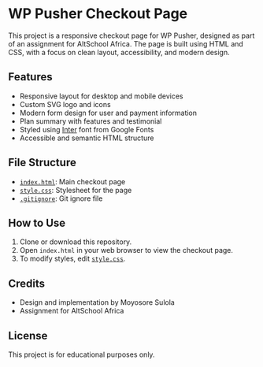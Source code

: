 # WP Pusher Checkout Page

This project is a responsive checkout page for WP Pusher, designed as part of an assignment for AltSchool Africa. The page is built using HTML and CSS, with a focus on clean layout, accessibility, and modern design.

## Features

- Responsive layout for desktop and mobile devices
- Custom SVG logo and icons
- Modern form design for user and payment information
- Plan summary with features and testimonial
- Styled using [Inter](https://fonts.google.com/specimen/Inter) font from Google Fonts
- Accessible and semantic HTML structure

## File Structure

- [`index.html`](index.html): Main checkout page
- [`style.css`](style.css): Stylesheet for the page
- [`.gitignore`](.gitignore): Git ignore file

## How to Use

1. Clone or download this repository.
2. Open `index.html` in your web browser to view the checkout page.
3. To modify styles, edit [`style.css`](style.css).

## Credits

- Design and implementation by Moyosore Sulola
- Assignment for AltSchool Africa

## License

This project is for educational purposes only.
